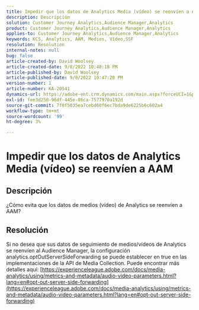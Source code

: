 ```yaml
---
title: Impedir que los datos de Analytics Media (vídeo) se reenvíen a AAM
description: Descripción
solution: Customer Journey Analytics,Audience Manager,Analytics
product: Customer Journey Analytics,Audience Manager,Analytics
applies-to: Customer Journey Analytics,Audience Manager,Analytics
keywords: KCS, Analytics, AAM, Medios, Vídeo,SSF
resolution: Resolution
internal-notes: null
bug: false
article-created-by: David Woolsey
article-created-date: 9/8/2022 10:40:18 PM
article-published-by: David Woolsey
article-published-date: 9/8/2022 10:47:20 PM
version-number: 1
article-number: KA-20541
dynamics-url: https://adobe-ent.crm.dynamics.com/main.aspx?forceUCI=1&pagetype=entityrecord&etn=knowledgearticle&id=6012852f-c72f-ed11-9db1-00224808613b
exl-id: fee3d250-96df-445e-86ca-7577970a192d
source-git-commit: 7f0f5035ea7cebd60f6ec7bda9de6225b6c602a4
workflow-type: tm+mt
source-wordcount: '99'
ht-degree: 3%

---
```


# Impedir que los datos de Analytics Media (vídeo) se reenvíen a AAM

## Descripción

¿Cómo evita que los datos de medios (vídeo) de Analytics se reenvíen a AAM?

## Resolución


Si no desea que sus datos de seguimiento de medios/vídeos de Analytics se reenvíen al Audience Manager, la configuración analytics.optOutServerSideForwarding se puede establecer en true en las implementaciones de la API de Media Collection. Puede encontrar más detalles aquí: [https://experienceleague.adobe.com/docs/media-analytics/using/metrics-and-metadata/audio-video-parameters.html?lang=en#opt-out-server-side-forwarding](https://experienceleague.adobe.com/docs/media-analytics/using/metrics-and-metadata/audio-video-parameters.html?lang=en#opt-out-server-side-forwarding)
